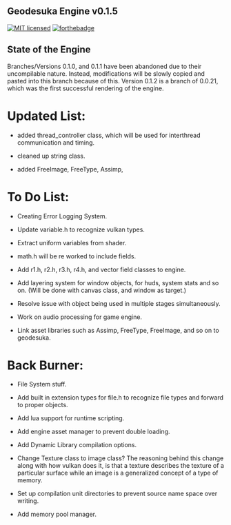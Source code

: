 ## Geodesuka Engine v0.1.5

[![MIT licensed](https://img.shields.io/badge/license-MIT-blue.svg)](LICENSE.md)
[![forthebadge](https://forthebadge.com/images/badges/works-on-my-machine.svg)](https://forthebadge.com)

## State of the Engine

Branches/Versions 0.1.0, and 0.1.1 have been abandoned due to their uncompilable nature. Instead, modifications
will be slowly copied and pasted into this branch because of this. Version 0.1.2 is a branch of 0.0.21, which
was the first successful rendering of the engine.

# Updated List:

- added thread_controller class, which will be used for interthread communication and timing.

- cleaned up string class.

- added FreeImage, FreeType, Assimp, 

# To Do List:

- Creating Error Logging System.

- Update variable.h to recognize vulkan types.

- Extract uniform variables from shader.

- math.h will be re worked to include fields.

- Add r1.h, r2.h, r3.h, r4.h, and vector field classes to engine.

- Add layering system for window objects, for huds, system stats and so
on. (Will be done with canvas class, and window as target.)

- Resolve issue with object being used in multiple stages simultaneously.

- Work on audio processing for game engine.

- Link asset libraries such as Assimp, FreeType, FreeImage, and so on to
geodesuka.

# Back Burner:

- File System stuff.

- Add built in extension types for file.h to recognize file types
and forward to proper objects.

- Add lua support for runtime scripting.

- Add engine asset manager to prevent double loading.

- Add Dynamic Library compilation options.

- Change Texture class to image class? The reasoning behind this change
along with how vulkan does it, is that a texture describes the texture
of a particular surface while an image is a generalized concept of a type
of memory.

- Set up compilation unit directories to prevent source name space over writing.

- Add memory pool manager. 

